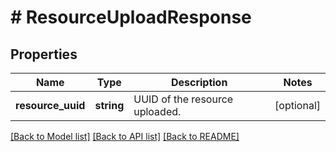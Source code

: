 # # ResourceUploadResponse

## Properties

Name | Type | Description | Notes
------------ | ------------- | ------------- | -------------
**resource_uuid** | **string** | UUID of the resource uploaded. | [optional]

[[Back to Model list]](../../README.md#models) [[Back to API list]](../../README.md#endpoints) [[Back to README]](../../README.md)
